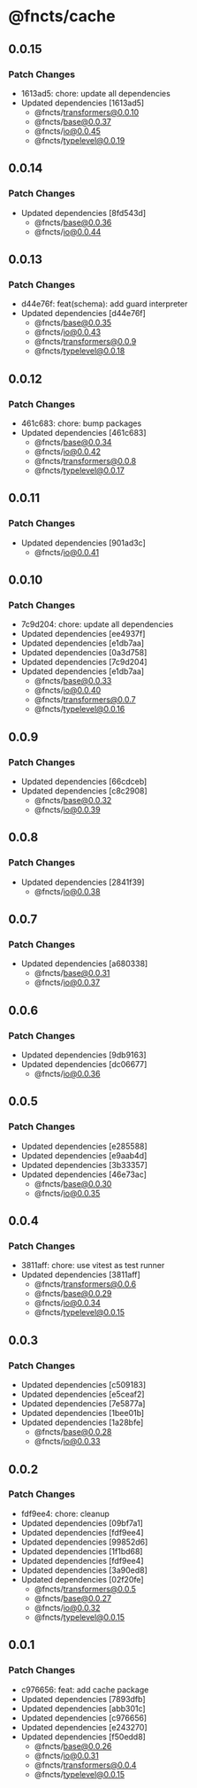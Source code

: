 # @fncts/cache

## 0.0.15

### Patch Changes

- 1613ad5: chore: update all dependencies
- Updated dependencies [1613ad5]
  - @fncts/transformers@0.0.10
  - @fncts/base@0.0.37
  - @fncts/io@0.0.45
  - @fncts/typelevel@0.0.19

## 0.0.14

### Patch Changes

- Updated dependencies [8fd543d]
  - @fncts/base@0.0.36
  - @fncts/io@0.0.44

## 0.0.13

### Patch Changes

- d44e76f: feat(schema): add guard interpreter
- Updated dependencies [d44e76f]
  - @fncts/base@0.0.35
  - @fncts/io@0.0.43
  - @fncts/transformers@0.0.9
  - @fncts/typelevel@0.0.18

## 0.0.12

### Patch Changes

- 461c683: chore: bump packages
- Updated dependencies [461c683]
  - @fncts/base@0.0.34
  - @fncts/io@0.0.42
  - @fncts/transformers@0.0.8
  - @fncts/typelevel@0.0.17

## 0.0.11

### Patch Changes

- Updated dependencies [901ad3c]
  - @fncts/io@0.0.41

## 0.0.10

### Patch Changes

- 7c9d204: chore: update all dependencies
- Updated dependencies [ee4937f]
- Updated dependencies [e1db7aa]
- Updated dependencies [0a3d758]
- Updated dependencies [7c9d204]
- Updated dependencies [e1db7aa]
  - @fncts/base@0.0.33
  - @fncts/io@0.0.40
  - @fncts/transformers@0.0.7
  - @fncts/typelevel@0.0.16

## 0.0.9

### Patch Changes

- Updated dependencies [66cdceb]
- Updated dependencies [c8c2908]
  - @fncts/base@0.0.32
  - @fncts/io@0.0.39

## 0.0.8

### Patch Changes

- Updated dependencies [2841f39]
  - @fncts/io@0.0.38

## 0.0.7

### Patch Changes

- Updated dependencies [a680338]
  - @fncts/base@0.0.31
  - @fncts/io@0.0.37

## 0.0.6

### Patch Changes

- Updated dependencies [9db9163]
- Updated dependencies [dc06677]
  - @fncts/io@0.0.36

## 0.0.5

### Patch Changes

- Updated dependencies [e285588]
- Updated dependencies [e9aab4d]
- Updated dependencies [3b33357]
- Updated dependencies [46e73ac]
  - @fncts/base@0.0.30
  - @fncts/io@0.0.35

## 0.0.4

### Patch Changes

- 3811aff: chore: use vitest as test runner
- Updated dependencies [3811aff]
  - @fncts/transformers@0.0.6
  - @fncts/base@0.0.29
  - @fncts/io@0.0.34
  - @fncts/typelevel@0.0.15

## 0.0.3

### Patch Changes

- Updated dependencies [c509183]
- Updated dependencies [e5ceaf2]
- Updated dependencies [7e5877a]
- Updated dependencies [1bee01b]
- Updated dependencies [1a28bfe]
  - @fncts/base@0.0.28
  - @fncts/io@0.0.33

## 0.0.2

### Patch Changes

- fdf9ee4: chore: cleanup
- Updated dependencies [09bf7a1]
- Updated dependencies [fdf9ee4]
- Updated dependencies [99852d6]
- Updated dependencies [1f1bd68]
- Updated dependencies [fdf9ee4]
- Updated dependencies [3a90ed8]
- Updated dependencies [02f20fe]
  - @fncts/transformers@0.0.5
  - @fncts/base@0.0.27
  - @fncts/io@0.0.32
  - @fncts/typelevel@0.0.15

## 0.0.1

### Patch Changes

- c976656: feat: add cache package
- Updated dependencies [7893dfb]
- Updated dependencies [abb301c]
- Updated dependencies [c976656]
- Updated dependencies [e243270]
- Updated dependencies [f50edd8]
  - @fncts/base@0.0.26
  - @fncts/io@0.0.31
  - @fncts/transformers@0.0.4
  - @fncts/typelevel@0.0.15
